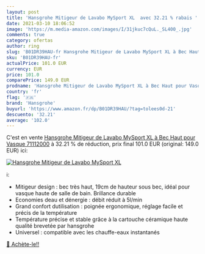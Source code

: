 ```yaml
---
layout: post
title: 'Hansgrohe Mitigeur de Lavabo MySport XL  avec 32.21 % rabais '
date: 2021-03-10 18:06:52
image: 'https://m.media-amazon.com/images/I/31jkuc7cQuL._SL400_.jpg'
comments: true
category: ofertas
author: ring
slug: 'B01DR39HAU-fr Hansgrohe Mitigeur de Lavabo MySport XL à Bec Haut pour...'
sku: 'B01DR39HAU-fr'
actualPrice: 101.0 EUR
currency: EUR
price: 101.0
comparePrice: 149.0 EUR
prodname: 'Hansgrohe Mitigeur de Lavabo MySport XL à Bec Haut pour Vasque 71112000'
country: 'fr'
flag: '🇫🇷'
brand: 'Hansgrohe'
buyurl: 'https://www.amazon.fr/dp/B01DR39HAU/?tag=tolees0d-21'
descuento: '32.21'
average: '102.0'
---
```


C'est en vente [Hansgrohe Mitigeur de Lavabo MySport XL à Bec Haut pour Vasque 71112000](https://www.amazon.fr/dp/B01DR39HAU/?tag=tolees0d-21)  à  32.21 % de réduction, prix final  101.0 EUR (original: 149.0 EUR) ici:

[![Hansgrohe Mitigeur de Lavabo MySport XL ](https://m.media-amazon.com/images/I/31jkuc7cQuL._SL400_.jpg)](https://www.amazon.fr/dp/B01DR39HAU/?tag=tolees0d-21)

ℹ️:

- Mitigeur design : bec très haut, 19cm de hauteur sous bec, idéal pour vasque haute de salle de bain. Brillance durable
- Economies deau et dénergie : débit réduit à 5l/min
- Grand confort dutilisation : poignée ergonomique, réglage facile et précis de la température
- Température précise et stable grâce à la cartouche céramique haute qualité brevetée par hansgrohe
- Universel : compatible avec les chauffe-eaux instantanés

[🛒 Achète-le!!](https://www.amazon.fr/dp/B01DR39HAU/?tag=tolees0d-21)
